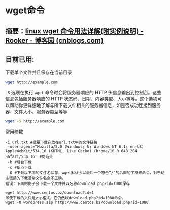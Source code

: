 # wget命令

## 摘要：[linux wget 命令用法详解(附实例说明) - Rooker - 博客园 (cnblogs.com)](https://www.cnblogs.com/lukelook/p/11201098.html)

## 目前已用:

下载单个文件并且保存在当前目录

```bash
wget http://example.com
```

`-S` 选项在执行 `wget` 命令时会将服务器响应的 HTTP 头信息输出到控制台。这些信息包括服务器响应的 HTTP 状态码、日期、内容类型、大小等等。这个选项可以帮助你更详细地了解与所下载文件相关的服务器信息，如是否成功连接到服务器、文件大小、服务器类型等等

```bash
wget -S http://example.com
```



常用参数

```
-i url.txt #批量下载存放在url.txt中的文件链接
 –user-agent=”Mozilla/5.0 (Windows; U; Windows NT 6.1; en-US) AppleWebKit/534.16 (KHTML, like Gecko) Chrome/10.0.648.204 Safari/534.16″ #伪造头
 -b #后台下载
 -c #断点下载
 -O #下载以不同的文件名保存，wget默认会以最后一个符合”/”的后面的字符来命令，对于动态链接的下载通常文件名会不正确。 
错误：下面的例子会下载一个文件并以名称download.php?id=1080保存 

wget http://www.centos.bz/download?id=1 
即使下载的文件是zip格式，它仍然以download.php?id=1080命令。
wget -O wordpress.zip http://www.centos.bz/download.php?id=1080 
```



